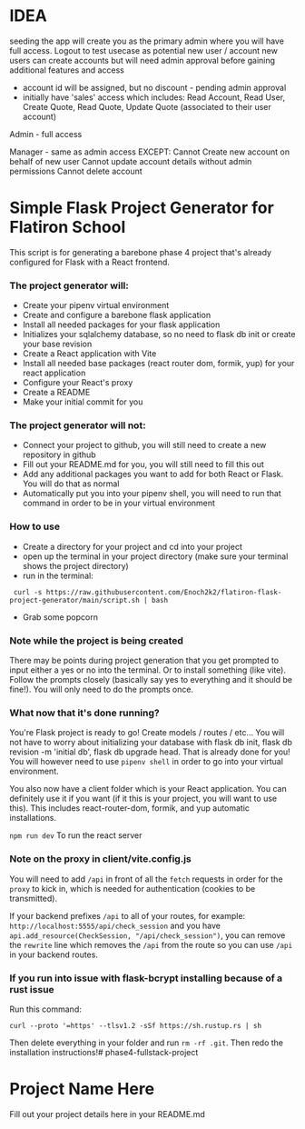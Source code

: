 # IDEA
seeding the app will create you as the primary admin where you will have full access.
Logout to test usecase as potential new user / account
new users can create accounts but will need admin approval before gaining additional features and access
- account id will be assigned, but no discount - pending admin approval
- initially have 'sales' access which includes:
Read Account,
Read User,
Create Quote,
Read Quote,
Update Quote (associated to their user account)

Admin - full access

Manager - same as admin access EXCEPT:
Cannot Create new account on behalf of new user
Cannot update account details without admin permissions
Cannot delete account

# Simple Flask Project Generator for Flatiron School

This script is for generating a barebone phase 4 project that's already configured for Flask with a React frontend.

### The project generator will:
* Create your pipenv virtual environment
* Create and configure a barebone flask application
* Install all needed packages for your flask application
* Initializes your sqlalchemy database, so no need to flask db init or create your base revision
* Create a React application with Vite
* Install all needed base packages (react router dom, formik, yup) for your react application
* Configure your React's proxy
* Create a README
* Make your initial commit for you
 
### The project generator will not:
* Connect your project to github, you will still need to create a new repository in github
* Fill out your README.md for you, you will still need to fill this out
* Add any additional packages you want to add for both React or Flask. You will do that as normal
* Automatically put you into your pipenv shell, you will need to run that command in order to be in your virtual environment

### How to use

* Create a directory for your project and cd into your project
* open up the terminal in your project directory (make sure your terminal shows the project directory)
* run in the terminal:
```
 curl -s https://raw.githubusercontent.com/Enoch2k2/flatiron-flask-project-generator/main/script.sh | bash
```
* Grab some popcorn

### Note while the project is being created

There may be points during project generation that you get prompted to input either a yes or no into the terminal. Or to install something (like vite). Follow the prompts closely (basically say yes to everything and it should be fine!). You will only need to do the prompts once.

### What now that it's done running?

You're Flask project is ready to go! Create models / routes / etc... You will not have to worry about initializing your database with flask db init, flask db revision -m 'initial db', flask db upgrade head. That is already done for you! You will however need to use `pipenv shell` in order to go into your virtual environment.

You also now have a client folder which is your React application. You can definitely use it if you want (if it this is your project, you will want to use this). This includes react-router-dom, formik, and yup automatic installations.

`npm run dev` To run the react server

### Note on the proxy in client/vite.config.js ###
You will need to add `/api` in front of all the `fetch` requests in order for the `proxy` to kick in, which is needed for authentication (cookies to be transmitted).

If your backend prefixes `/api` to all of your routes, for example: `http://localhost:5555/api/check_session` and you have `api.add_resource(CheckSession, "/api/check_session")`, you can remove the `rewrite` line which removes the `/api` from the route so you can use `/api` in your backend routes.

### If you run into issue with flask-bcrypt installing because of a rust issue

Run this command:
```
curl --proto '=https' --tlsv1.2 -sSf https://sh.rustup.rs | sh
```

Then delete everything in your folder and run `rm -rf .git`. Then redo the installation instructions!# phase4-fullstack-project
# Project Name Here
Fill out your project details here in your README.md
